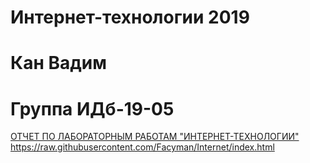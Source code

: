 # Интернет-технологии 2019
# Кан Вадим
# Группа ИДб-19-05

[ОТЧЕТ ПО ЛАБОРАТОРНЫМ РАБОТАМ "ИНТЕРНЕТ-ТЕХНОЛОГИИ"](https://https://raw.githubusercontent.com/Facyman/Internet/index.html)
https://raw.githubusercontent.com/Facyman/Internet/index.html
